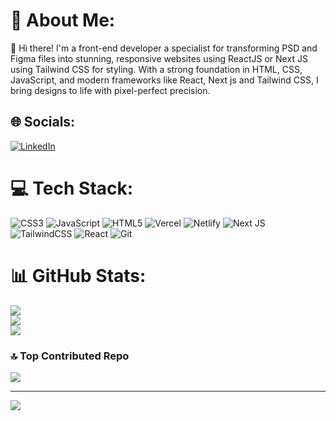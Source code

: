 # 💫 About Me:
👋 Hi there! I'm a front-end developer  a specialist  for transforming PSD and Figma files into stunning, responsive websites using ReactJS or Next JS using  Tailwind CSS for styling. With a strong foundation in HTML, CSS, JavaScript, and modern frameworks like React, Next js and Tailwind CSS, I bring designs to life with pixel-perfect precision.


## 🌐 Socials:
[![LinkedIn](https://img.shields.io/badge/LinkedIn-%230077B5.svg?logo=linkedin&logoColor=white)](https://linkedin.com/in/zarafshan-asghari) 

# 💻 Tech Stack:
![CSS3](https://img.shields.io/badge/css3-%231572B6.svg?style=for-the-badge&logo=css3&logoColor=white) ![JavaScript](https://img.shields.io/badge/javascript-%23323330.svg?style=for-the-badge&logo=javascript&logoColor=%23F7DF1E) ![HTML5](https://img.shields.io/badge/html5-%23E34F26.svg?style=for-the-badge&logo=html5&logoColor=white) ![Vercel](https://img.shields.io/badge/vercel-%23000000.svg?style=for-the-badge&logo=vercel&logoColor=white) ![Netlify](https://img.shields.io/badge/netlify-%23000000.svg?style=for-the-badge&logo=netlify&logoColor=#00C7B7) ![Next JS](https://img.shields.io/badge/Next-black?style=for-the-badge&logo=next.js&logoColor=white) ![TailwindCSS](https://img.shields.io/badge/tailwindcss-%2338B2AC.svg?style=for-the-badge&logo=tailwind-css&logoColor=white) ![React](https://img.shields.io/badge/react-%2320232a.svg?style=for-the-badge&logo=react&logoColor=%2361DAFB) ![Git](https://img.shields.io/badge/git-%23F05033.svg?style=for-the-badge&logo=git&logoColor=white)
# 📊 GitHub Stats:
![](https://github-readme-stats.vercel.app/api?username=Zarafshan-Asghari&theme=dark&hide_border=false&include_all_commits=false&count_private=false)<br/>
![](https://github-readme-streak-stats.herokuapp.com/?user=Zarafshan-Asghari&theme=dark&hide_border=false)<br/>
![](https://github-readme-stats.vercel.app/api/top-langs/?username=Zarafshan-Asghari&theme=dark&hide_border=false&include_all_commits=false&count_private=false&layout=compact)

### 🔝 Top Contributed Repo
![](https://github-contributor-stats.vercel.app/api?username=Zarafshan-Asghari&limit=5&theme=dark&combine_all_yearly_contributions=true)

---
[![](https://visitcount.itsvg.in/api?id=Zarafshan-Asghari&icon=0&color=0)](https://visitcount.itsvg.in)

<!-- Proudly created with GPRM ( https://gprm.itsvg.in ) -->
